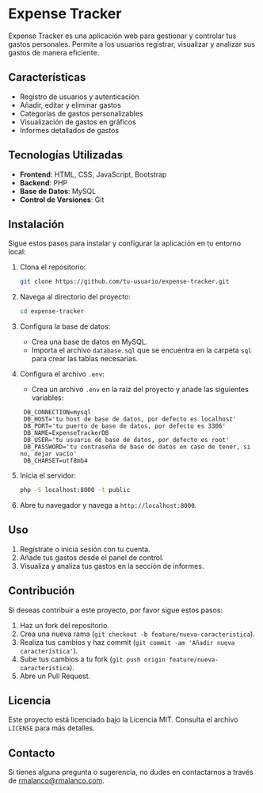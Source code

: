 # Expense Tracker

Expense Tracker es una aplicación web para gestionar y controlar tus gastos personales. Permite a los usuarios registrar, visualizar y analizar sus gastos de manera eficiente.

## Características

- Registro de usuarios y autenticación
- Añadir, editar y eliminar gastos
- Categorías de gastos personalizables
- Visualización de gastos en gráficos
- Informes detallados de gastos

## Tecnologías Utilizadas

- **Frontend**: HTML, CSS, JavaScript, Bootstrap
- **Backend**: PHP
- **Base de Datos**: MySQL
- **Control de Versiones**: Git

## Instalación

Sigue estos pasos para instalar y configurar la aplicación en tu entorno local:

1. Clona el repositorio:

   ```bash
   git clone https://github.com/tu-usuario/expense-tracker.git
   ```

2. Navega al directorio del proyecto:

   ```bash
   cd expense-tracker
   ```

3. Configura la base de datos:

   - Crea una base de datos en MySQL.
   - Importa el archivo `database.sql` que se encuentra en la carpeta `sql` para crear las tablas necesarias.

4. Configura el archivo `.env`:

   - Crea un archivo `.env` en la raíz del proyecto y añade las siguientes variables:

   ```env
    DB_CONNECTION=mysql
    DB_HOST='tu host de base de datos, por defecto es localhost'
    DB_PORT='tu puerto de base de datos, por defecto es 3306'
    DB_NAME=ExpenseTrackerDB
    DB_USER='tu usuario de base de datos, por defecto es root'
    DB_PASSWORD='tu contraseña de base de datos en caso de tener, si no, dejar vacío'
    DB_CHARSET=utf8mb4
   ```

5. Inicia el servidor:

   ```bash
   php -S localhost:8000 -t public
   ```

6. Abre tu navegador y navega a `http://localhost:8000`.

## Uso

1. Regístrate o inicia sesión con tu cuenta.
2. Añade tus gastos desde el panel de control.
3. Visualiza y analiza tus gastos en la sección de informes.

## Contribución

Si deseas contribuir a este proyecto, por favor sigue estos pasos:

1. Haz un fork del repositorio.
2. Crea una nueva rama (`git checkout -b feature/nueva-caracteristica`).
3. Realiza tus cambios y haz commit (`git commit -am 'Añadir nueva característica'`).
4. Sube tus cambios a tu fork (`git push origin feature/nueva-caracteristica`).
5. Abre un Pull Request.

## Licencia

Este proyecto está licenciado bajo la Licencia MIT. Consulta el archivo `LICENSE` para más detalles.

## Contacto

Si tienes alguna pregunta o sugerencia, no dudes en contactarnos a través de [rmalanco@rmalanco.com](mailto:rmalanco@rmalanco.com).
